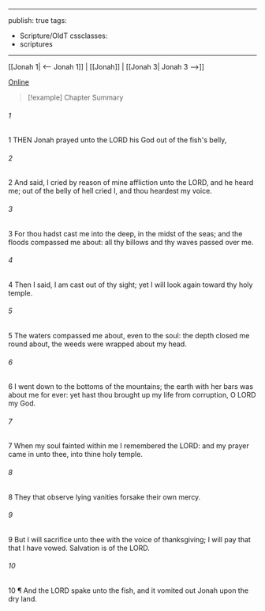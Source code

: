 

---
publish: true
tags:
  - Scripture/OldT
cssclasses:
  - scriptures
---
[[Jonah 1| <-- Jonah 1]] | [[Jonah]] | [[Jonah 3| Jonah 3 -->]]

[Online](https://churchofjesuschrist.org/study/scriptures/ot/jonah/2?lang=eng)

>[!example] Chapter Summary
>
###### 1
1 THEN Jonah prayed unto the LORD his God out of the fish's belly,
###### 2
2 And said, I cried by reason of mine affliction unto the LORD, and he heard me; out of the belly of hell cried I, and thou heardest my voice.
###### 3
3 For thou hadst cast me into the deep, in the midst of the seas; and the floods compassed me about: all thy billows and thy waves passed over me.
###### 4
4 Then I said, I am cast out of thy sight; yet I will look again toward thy holy temple.
###### 5
5 The waters compassed me about, even to the soul: the depth closed me round about, the weeds were wrapped about my head.
###### 6
6 I went down to the bottoms of the mountains; the earth with her bars was about me for ever: yet hast thou brought up my life from corruption, O LORD my God.
###### 7
7 When my soul fainted within me I remembered the LORD: and my prayer came in unto thee, into thine holy temple.
###### 8
8 They that observe lying vanities forsake their own mercy.
###### 9
9 But I will sacrifice unto thee with the voice of thanksgiving; I will pay that that I have vowed.  Salvation is of the LORD.
###### 10
10 ¶ And the LORD spake unto the fish, and it vomited out Jonah upon the dry land.



